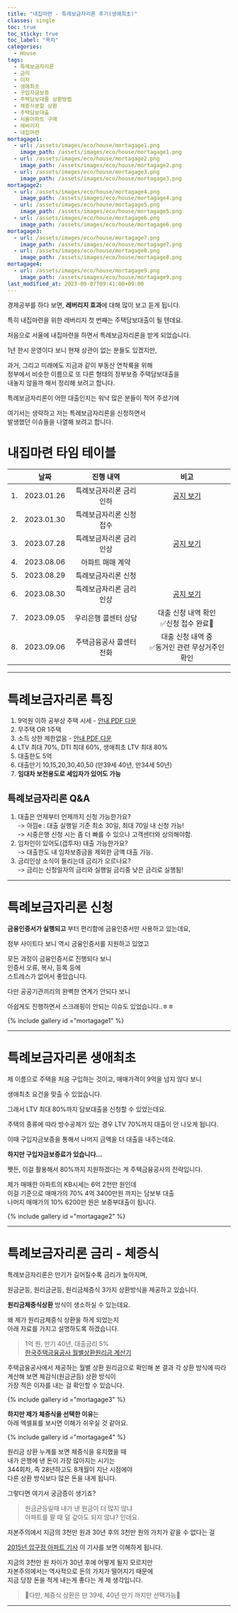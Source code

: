 ```yaml
---
title: "내집마련 - 특례보금자리론 후기(생애최초)"
classes: single
toc: true
toc_sticky: true
toc_label: "목차"
categories:
  - House
tags:
  - 특례보금자리론
  - 금리
  - 이자
  - 생애최초
  - 구입자금보증
  - 주택담보대줄 상환방법
  - 체증식분할 상환
  - 주택담보대출
  - 서울아파트 구매
  - 레버리지
  - 내집마련
mortagage1:
  - url: /assets/images/eco/house/mortagage1.png
    image_path: /assets/images/eco/house/mortagage1.png
  - url: /assets/images/eco/house/mortagage2.png
    image_path: /assets/images/eco/house/mortagage2.png
  - url: /assets/images/eco/house/mortagage3.png
    image_path: /assets/images/eco/house/mortagage3.png
mortagage2:
  - url: /assets/images/eco/house/mortagage4.png
    image_path: /assets/images/eco/house/mortagage4.png
  - url: /assets/images/eco/house/mortagage5.png
    image_path: /assets/images/eco/house/mortagage5.png
  - url: /assets/images/eco/house/mortagage6.png
    image_path: /assets/images/eco/house/mortagage6.png
mortagage3:
  - url: /assets/images/eco/house/mortagage7.png
    image_path: /assets/images/eco/house/mortagage7.png
  - url: /assets/images/eco/house/mortagage8.png
    image_path: /assets/images/eco/house/mortagage8.png
mortagage4:
  - url: /assets/images/eco/house/mortagage9.png
    image_path: /assets/images/eco/house/mortagage9.png
last_modified_at: 2023-09-07T09:41:00+09:00
---
```


경제공부를 하다 보면, **레버리지 효과**에 대해 많이 보고 듣게 됩니다.

특히 내집마련을 위한 레버리지 첫 번째는 주택담보대출이 될 텐데요.

처음으로 서울에 내집마련을 하면서 특례보금자리론을 받게 되었습니다.

1년 한시 운영이다 보니 현재 상관이 없는 분들도 있겠지만,

과거, 그리고 미래에도 지금과 같이 부동산 연착륙을 위해  
정부에서 비슷한 이름으로 또 다른 형태의 정부보증 주택담보대출을  
내놓지 않을까 해서 정리해 보려고 합니다.

특례보금자리론이 어떤 대출인지는 워낙 많은 분들이 적어 주셨기에

여기서는 생략하고 저는 특례보금자리론을 신청하면서  
발생했던 이슈들을 나열해 보려고 합니다.

# 내집마련 타임 테이블

||날짜|진행 내역|비고|
|:----:|:---:|:-----:|:---:|
|1.|2023.01.26|특례보금자리론 금리 인하|[공지 보기](https://www.hf.go.kr/ko/sub05/sub05_04_05.do?mode=view&articleNo=591193)|
|2.|2023.01.30|특례보금자리론 신청 접수||
|3.|2023.07.28|특례보금자리론 금리 인상|[공지 보기](https://www.hf.go.kr/ko/sub05/sub05_04_05.do?mode=view&articleNo=594936)|
|4.|2023.08.06|아파트 매매 계약||
|5.|2023.08.29|특례보금자리론 신청||
|6.|2023.08.30|특례보금자리론 금리 인상|[공지 보기](https://www.hf.go.kr/ko/sub05/sub05_04_05.do?mode=view&articleNo=595576)|
|7.|2023.09.05|우리은행 콜센터 상담|대출 신청 내역 확인<br>✅신청 접수 완료💯|
|8.|2023.09.06|주택금융공사 콜센터 전화|대출 신청 내역 중<br>✅동거인 관련 무상거주인 확인|

---

# 특례보금자리론 특징

1. 9억원 이하 공부상 주택 시세 - [안내 PDF 다운](https://www.hf.go.kr/cms/etcResourceDown.do?site=$cms$NYeyA&key=$cms$i9Nheew-E4uwuJPLgANYlD2FSegdABwCYDMg)
2. 무주택 OR 1주택
3. 소득 상한 제한없음 - [안내 PDF 다운](https://www.hf.go.kr/cms/etcResourceDown.do?site=$cms$NYeyA&key=$cms$jGDl2Ww3Q4NQOJQ9ipPQdABwCYDMg)
4. LTV 최대 70%, DTI 최대 60%, 생애최초 LTV 최대 80%
5. 대출한도 5억
6. 대출만기 10,15,20,30,40,50 (만39세 40년, 만34세 50년)
7. **임대차 보전용도로 세입자가 있어도 가능**

## 특례보금자리론 Q&A

1. 대출은 언제부터 언제까지 신청 가능한가요?  
    -> 아낌e : 대출 실행일 기준 최소 30일, 최대 70일 내 신청 가능!  
    -> 시중은행 신청 시는 좀 더 빠를 수 있으나 고객센터와 상의해야함.  
2. 임차인이 있어도(갭투자) 대출 가능한가요?  
    -> 대출한도 내 임차보증금을 제외한 금액 대출 가능.  
3. 금리인상 소식이 들리는데 금리가 오르나요?  
    -> 금리는 신청일자의 금리와 실행일 금리중 낮은 금리로 실행됨!

---

# 특례보금자리론 신청

**금융인증서가 실행되고** 부터 편리함에 금융인증서만 사용하고 있는데요,

정부 사이트다 보니 역시 금융인증서를 지원하고 있었고

모든 과정이 금융인증서로 진행되다 보니  
인증서 오류, 복사, 등록 등에  
스트레스가 없어서 좋았습니다.

다만 공공기관끼리의 완벽한 연계가 안되다 보니 

아쉽게도 진행하면서 스크래핑이 안되는 이슈도 있었습니다..ㅎㅎ

{% include gallery id ="mortagage1" %}

---

# 특례보금자리론 생애최초

제 이름으로 주택을 처음 구입하는 것이고, 매매가격이 9억을 넘지 않다 보니

생애최초 요건을 맞출 수 있었습니다.

그래서 LTV 최대 80%까지 담보대출을 신청할 수 있었는데요.

주택의 종류에 따라 방수공제가 있는 경우 LTV 70%까지 대출이 안 나오게 됩니다.

이때 구입자금보증을 통해서 나머지 금액을 더 대출을 내주는데요.

**하지만 구입자금보증료가 있습니다...**

쨋든, 이걸 활용해서 80%까지 지원하겠다는 게 주택금융공사의 전략입니다.

제가 매매한 아파트의 KB시세는 6억 2천만 원인데  
이걸 기준으로 매매가의 70% 4억 3400만원 까지는 담보부 대출   
나머지 매매가의 10% 6200만 원은 보증부대출이 됩니다.

{% include gallery id ="mortagage2" %}

---

# 특례보금자리론 금리 - 체증식

특례보금자리론은 만기가 길어질수록 금리가 높아지며,

원금균등, 원리금균등, 원리금체증식 3가지 상환방식을 제공하고 있습니다.

**원리금체증식상환** 방식이 생소하실 수 있는데요.

왜 제가 원리금체증식 상환을 하게 되었는지  
아래 자료를 가지고 설명하도록 하겠습니다.

> 1억 원, 만기 40년, 대출금리 5%  
> [한국주택금융공사 월별상환원리금 계산기](https://www.hf.go.kr/ko/sub01/sub01_06_03.do)

주택금융공사에서 제공하는 월별 상환 원리금으로 확인해 본 결과 
각 상환 방식에 따라 계산해 보면 체감식(원금균등) 상환 방식이  
가장 적은 이자를 내는 걸 확인할 수 있습니다.

{% include gallery id ="mortagage3" %}

**하지만 제가 체증식을 선택한 이유**는  
아래 엑셀표를 보시면 이해가 쉬우실 것 같아요.

{% include gallery id ="mortagage4" %}

원리금 상환 누계를 보면 체증식을 유지했을 때  
내가 은행에 낸 돈이 가장 많아지는 시기는  
344회차, 즉 28년하고도 8개월이 지난 시점에야  
다른 상환 방식보다 많은 돈을 내게 됩니다.

그렇다면 여기서 궁금증이 생기죠?

> 원금균등일때 내가 낸 원금이 더 많지 않냐  
> 아파트를 팔 때 덜 갚아도 되지 않냐? 인데요.

자본주의에서 지금의 3천만 원과 30년 후의 3천만 원의 가치가 같을 수 없다는 걸

[2015년 압구정 아파트 기사](https://news.mt.co.kr/mtview.php?no=2015122410243067447) 이 기사를 보면 이해하게 됩니다.

지금의 3천만 원 차이가 30년 후에 어떻게 될지 모르지만  
자본주의에서는 역사적으로 돈의 가치가 떨어지기 때문에  
지금 당장 돈을 적게 내는게 좋다는 게 제 생각입니다.

> 👺다만, 체증식 상환은 만 39세, 40년 만기 까지만 선택가능💢

---